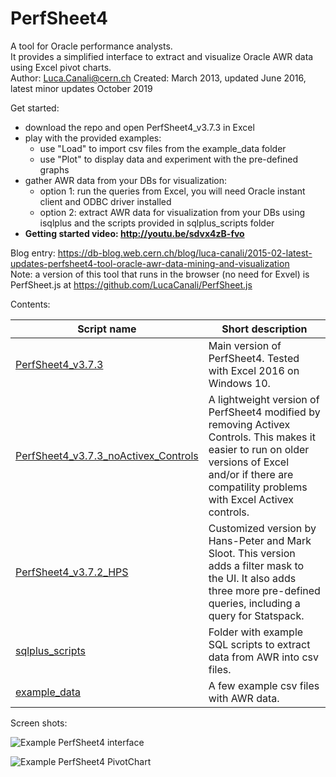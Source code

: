 # PerfSheet4

A tool for Oracle performance analysts.  
It provides a simplified interface to extract and visualize Oracle AWR data using Excel pivot charts.  
Author: Luca.Canali@cern.ch 
Created: March 2013, updated June 2016, latest minor updates October 2019  

Get started:

- download the repo and open PerfSheet4_v3.7.3 in Excel
- play with the provided examples:
  - use "Load" to import csv files from the example_data folder
  - use "Plot" to display data and experiment with the pre-defined graphs 
- gather AWR data from your DBs for visualization:
  - option 1: run the queries from Excel, you will need Oracle instant client and ODBC driver installed
  - option 2: extract AWR data for visualization from your DBs using isqlplus and the scripts provided in sqlplus_scripts folder
- **Getting started video: http://youtu.be/sdvx4zB-fvo**

Blog entry: https://db-blog.web.cern.ch/blog/luca-canali/2015-02-latest-updates-perfsheet4-tool-oracle-awr-data-mining-and-visualization  
Note: a version of this tool that runs in the browser (no need for Exvel) is PerfSheet.js at https://github.com/LucaCanali/PerfSheet.js  

Contents:  

| Script name             | Short description
| ----------------------- | ------------------------------------------------------------------------------------------------------------
| [PerfSheet4_v3.7.3](PerfSheet4_v3.7.3.xlsm)| Main version of PerfSheet4. Tested with Excel 2016 on Windows 10.
| [PerfSheet4_v3.7.3_noActivex_Controls](PerfSheet4_v3.7.3_noActivex_Controls.xlsm) | A lightweight version of PerfSheet4 modified by removing Activex Controls. This makes it easier to run on older versions of Excel and/or if there are compatility problems with Excel Activex controls.
| [PerfSheet4_v3.7.2_HPS](PerfSheet4_v3.7.2_HPS.xlsm) | Customized version by Hans-Peter and Mark Sloot. This version adds a filter mask to the UI. It also adds three more pre-defined queries, including a query for Statspack.
| [sqlplus_scripts](sqlplus_scripts) | Folder with example SQL scripts to extract data from AWR into csv files.
| [example_data](example_data) | A few example csv files with AWR data.


Screen shots:

![Example PerfSheet4 interface](http://3.bp.blogspot.com/-Vd5j72FpdIU/VOJWn6i37HI/AAAAAAAAEoM/N8MBLUhnmQI/s1600/blog_PerfSheet4_v37.png)  

![Example PerfSheet4 PivotChart](http://3.bp.blogspot.com/-RwUARWt1gNk/VN5osDj-rYI/AAAAAAAAEns/O1l_kbKhEtc/s1600/blog_perfsheet4_v37_graph_IO%2B_annotated.png)  


